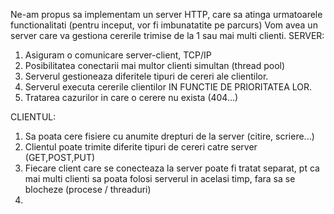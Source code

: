 Ne-am propus sa implementam un server HTTP, care sa atinga urmatoarele functionalitati (pentru inceput, vor fi imbunatatite pe parcurs)
Vom avea un server care va gestiona cererile trimise de la 1 sau mai multi clienti.
SERVER:
  1. Asiguram o comunicare server-client, TCP/IP
  2. Posibilitatea conectarii mai multor clienti simultan (thread pool)
  3. Serverul gestioneaza diferitele tipuri de cereri ale clientilor.
  4. Serverul executa cererile clientilor IN FUNCTIE DE PRIORITATEA LOR.
  5. Tratarea cazurilor in care o cerere nu exista (404...)

CLIENTUL:
  1. Sa poata cere fisiere cu anumite drepturi de la server (citire, scriere...)
  2. Clientul poate trimite diferite tipuri de cereri catre server (GET,POST,PUT)
  3. Fiecare client care se conecteaza la server poate fi tratat separat, pt ca mai multi clienti sa poata folosi serverul in acelasi timp, fara sa se blocheze (procese / threaduri)
  4. 
